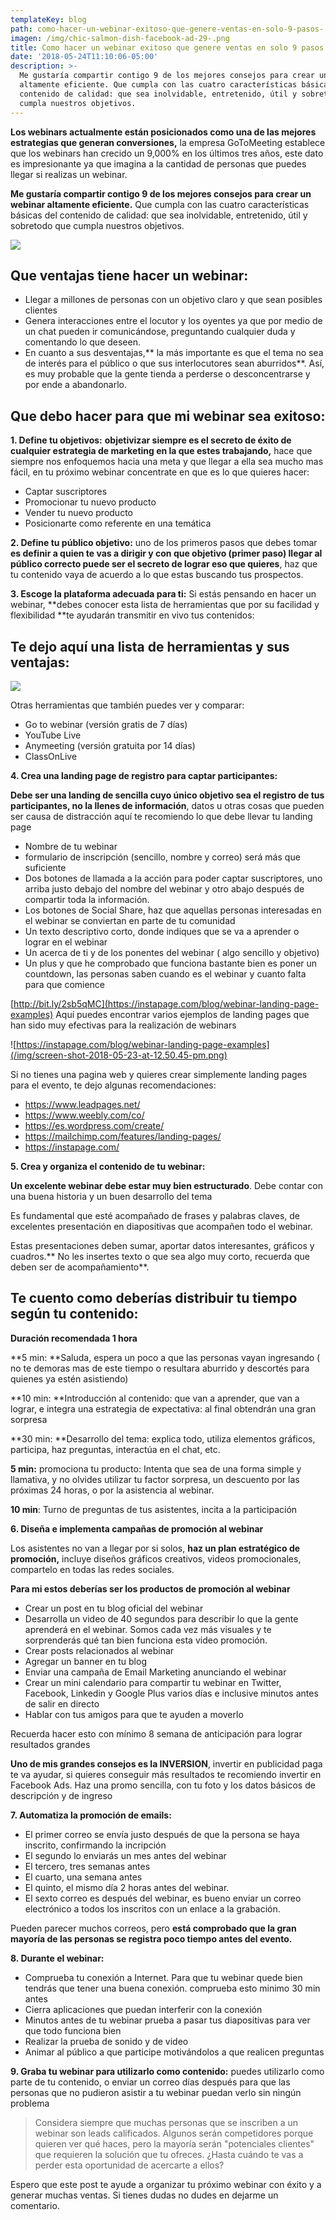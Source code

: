 ```yaml
---
templateKey: blog
path: como-hacer-un-webinar-exitoso-que-genere-ventas-en-solo-9-pasos-
imagen: /img/chic-salmon-dish-facebook-ad-29-.png
title: Como hacer un webinar exitoso que genere ventas en solo 9 pasos
date: '2018-05-24T11:10:06-05:00'
description: >-
  Me gustaría compartir contigo 9 de los mejores consejos para crear un webinar
  altamente eficiente. Que cumpla con las cuatro características básicas del
  contenido de calidad: que sea inolvidable, entretenido, útil y sobretodo que
  cumpla nuestros objetivos.
---
```

**Los webinars actualmente están posicionados como una de las mejores estrategias que generan conversiones,** la empresa GoToMeeting establece que los webinars han crecido un 9,000% en los últimos tres años, este dato es impresionante ya que imagina a la cantidad de personas que puedes llegar si realizas un webinar.

**Me gustaría compartir contigo 9 de los mejores consejos para crear un webinar altamente eficiente.** Que cumpla con las cuatro características básicas del contenido de calidad: que sea inolvidable, entretenido, útil y sobretodo que cumpla nuestros objetivos.

![](/img/chic-salmon-dish-facebook-ad-29-.png)

## Que ventajas tiene hacer un webinar:

* Llegar a millones de personas con un objetivo claro y que sean posibles clientes
* Genera interacciones entre el locutor y los oyentes ya que por medio de un chat pueden ir comunicándose, preguntando cualquier duda y comentando lo que deseen.
* En cuanto a sus desventajas,** la más importante es que el tema no sea de interés para el público o que sus interlocutores sean aburridos**. Así, es muy probable que la gente tienda a perderse o desconcentrarse y por ende a abandonarlo.

## Que debo hacer para que mi webinar sea exitoso:

**1. Define tu objetivos:** **objetivizar siempre es el secreto de éxito de cualquier estrategia de marketing en la que estes trabajando,** hace que siempre nos enfoquemos hacia una meta y que llegar a ella sea mucho mas fácil, en tu próximo webinar concentrate en que es lo que quieres hacer:

* Captar suscriptores
* Promocionar tu nuevo producto
* Vender tu nuevo producto
* Posicionarte como referente en una temática

**2. Define tu público objetivo:** uno de los primeros pasos que debes tomar **es definir a quien te vas a dirigir y con que objetivo (primer paso) llegar al público correcto puede ser el secreto de lograr eso que quieres**, haz que tu contenido vaya de acuerdo a lo que estas buscando tus prospectos.

**3. Escoge la plataforma adecuada para ti:** Si estás pensando en hacer un webinar, **debes conocer esta lista de herramientas que por su facilidad y flexibilidad **te ayudarán transmitir en vivo tus contenidos:

## Te dejo aquí una lista de herramientas y sus ventajas:

![](/img/1_krawcxn0wbskprvwsomr6q.png)

Otras herramientas que también puedes ver y comparar:

* Go to webinar (versión gratis de 7 días)
* YouTube Live
* Anymeeting (versión gratuita por 14 días)
* ClassOnLive

**4. Crea una landing page de registro para captar participantes:**

**Debe ser una landing de sencilla cuyo único objetivo sea el registro de tus participantes, no la llenes de información**, datos u otras cosas que pueden ser causa de distracción aquí te recomiendo lo que debe llevar tu landing page

* Nombre de tu webinar
* formulario de inscripción (sencillo, nombre y correo) será más que suficiente
* Dos botones de llamada a la acción para poder captar suscriptores, uno arriba justo debajo del nombre del webinar y otro abajo después de compartir toda la información.
* Los botones de Social Share, haz que aquellas personas interesadas en el webinar se conviertan en parte de tu comunidad
* Un texto descriptivo corto, donde indiques que se va a aprender o lograr en el webinar
* Un acerca de ti y de los ponentes del webinar ( algo sencillo y objetivo)
* Un plus y que he comprobado que funciona bastante bien es poner un countdown, las personas saben cuando es el webinar y cuanto falta para que comience

[http://bit.ly/2sb5qMC](https://instapage.com/blog/webinar-landing-page-examples) Aquí puedes encontrar varios ejemplos de landing pages que han sido muy efectivas para la realización de webinars

![https://instapage.com/blog/webinar-landing-page-examples](/img/screen-shot-2018-05-23-at-12.50.45-pm.png)

Si no tienes una pagina web y quieres crear simplemente landing pages para el evento, te dejo algunas recomendaciones:

* https://www.leadpages.net/
* https://www.weebly.com/co/
* https://es.wordpress.com/create/
* https://mailchimp.com/features/landing-pages/
* https://instapage.com/



**5. Crea y organiza el contenido de tu webinar:**

**Un excelente webinar debe estar muy bien estructurado**. Debe contar con una buena historia y un buen desarrollo del tema

Es fundamental que esté acompañado de frases y palabras claves, de excelentes presentación en diapositivas que acompañen todo el webinar.

Estas presentaciones deben sumar, aportar datos interesantes, gráficos y cuadros.** No les insertes texto o que sea algo muy corto, recuerda que deben ser de acompañamiento**.

## Te cuento como deberías distribuir tu tiempo según tu contenido:

**Duración recomendada 1 hora**

**5 min: **Saluda, espera un poco a que las personas vayan ingresando ( no te demoras mas de este tiempo o resultara aburrido y descortés para quienes ya estén asistiendo)

**10 min: **Introducción al contenido: que van a aprender, que van a lograr, e integra una estrategia de expectativa: al final obtendrán una gran sorpresa

**30 min: **Desarrollo del tema: explica todo, utiliza elementos gráficos, participa, haz preguntas, interactúa en el chat, etc.

**5 min:** promociona tu producto: Intenta que sea de una forma simple y llamativa, y no olvides utilizar tu factor sorpresa, un descuento por las próximas 24 horas, o por la asistencia al webinar.

**10 min**: Turno de preguntas de tus asistentes, incita a la participación

**6. Diseña e implementa campañas de promoción al webinar**

Los asistentes no van a llegar por si solos, **haz un plan estratégico de promoción,** incluye diseños gráficos creativos, videos promocionales, compartelo en todas las redes sociales.

**Para mi estos deberías ser los productos de promoción al webinar**

* Crear un post en tu blog oficial del webinar
* Desarrolla un video de 40 segundos para describir lo que la gente aprenderá en el webinar. Somos cada vez más visuales y te sorprenderás qué tan bien funciona esta video promoción.
* Crear posts relacionados al webinar
* Agregar un banner en tu blog
* Enviar una campaña de Email Marketing anunciando el webinar
* Crear un mini calendario para compartir tu webinar en Twitter, Facebook, Linkedin y Google Plus varios días e inclusive minutos antes de salir en directo
* Hablar con tus amigos para que te ayuden a moverlo

Recuerda hacer esto con mínimo 8 semana de anticipación para lograr resultados grandes

**Uno de mis grandes consejos es la INVERSION**, invertir en publicidad paga te va ayudar, si quieres conseguir más resultados te recomiendo invertir en Facebook Ads. Haz una promo sencilla, con tu foto y los datos básicos de descripción y de ingreso

**7. Automatiza la promoción de emails:**

* El primer correo se envía justo después de que la persona se haya inscrito, confirmando la incripción
* El segundo lo enviarás un mes antes del webinar
* El tercero, tres semanas antes
* El cuarto, una semana antes
* El quinto, el mismo día 2 horas antes del webinar.
* El sexto correo es después del webinar, es bueno enviar un correo electrónico a todos los inscritos con un enlace a la grabación.

Pueden parecer muchos correos, pero **está comprobado que la gran mayoría de las personas se registra poco tiempo antes del evento.**

**8. Durante el webinar:**

* Comprueba tu conexión a Internet. Para que tu webinar quede bien tendrás que tener una buena conexión. comprueba esto minimo 30 min antes
* Cierra aplicaciones que puedan interferir con la conexión
* Minutos antes de tu webinar prueba a pasar tus diapositivas para ver que todo funciona bien
* Realizar la prueba de sonido y de video
* Animar al público a que participe motivándolos a que realicen preguntas

**9. Graba tu webinar para utilizarlo como contenido:** puedes utilizarlo como parte de tu contenido, o enviar un correo días después para que las personas que no pudieron asistir a tu webinar puedan verlo sin ningún problema

> Considera siempre que muchas personas que se inscriben a un webinar son leads calificados. Algunos serán competidores porque quieren ver qué haces, pero la mayoría serán "potenciales clientes" que requieren la solución que tu ofreces. ¿Hasta cuándo te vas a perder esta oportunidad de acercarte a ellos?

Espero que este post te ayude a organizar tu próximo webinar con éxito y a generar muchas ventas. Si tienes dudas no dudes en dejarme un comentario.
